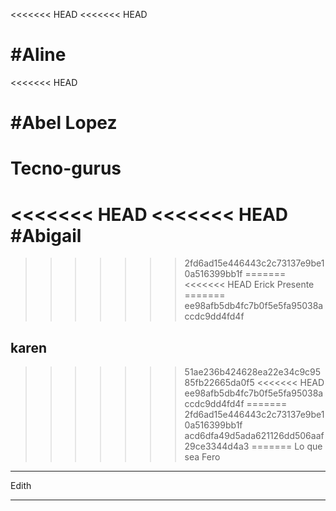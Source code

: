 <<<<<<< HEAD
<<<<<<< HEAD

#Aline
=======
<<<<<<< HEAD


#Abel Lopez 
=======
# Tecno-gurus
<<<<<<< HEAD
<<<<<<< HEAD
#Abigail 
=======
>>>>>>> 2fd6ad15e446443c2c73137e9be10a516399bb1f
=======
<<<<<<< HEAD
Erick Presente
=======
>>>>>>> ee98afb5db4fc7b0f5e5fa95038accdc9dd4fd4f
## karen
>>>>>>> 51ae236b424628ea22e34c9c9585fb22665da0f5
<<<<<<< HEAD
>>>>>>> ee98afb5db4fc7b0f5e5fa95038accdc9dd4fd4f
=======
>>>>>>> 2fd6ad15e446443c2c73137e9be10a516399bb1f
>>>>>>> acd6dfa49d5ada621126dd506aaf29ce3344d4a3
=======
Lo que sea
>>>>>>> Fero

********
Edith 
*********